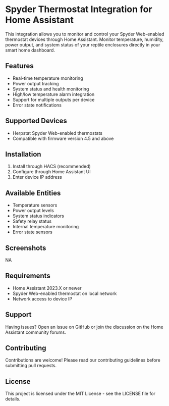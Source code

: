 # Spyder Thermostat Integration for Home Assistant

This integration allows you to monitor and control your Spyder Web-enabled thermostat devices through Home Assistant. Monitor temperature, humidity, power output, and system status of your reptile enclosures directly in your smart home dashboard.

## Features
- Real-time temperature monitoring
- Power output tracking
- System status and health monitoring
- High/low temperature alarm integration
- Support for multiple outputs per device
- Error state notifications

## Supported Devices
- Herpstat Spyder Web-enabled thermostats
- Compatible with firmware version 4.5 and above

## Installation
1. Install through HACS (recommended)
2. Configure through Home Assistant UI
3. Enter device IP address

## Available Entities
- Temperature sensors
- Power output levels
- System status indicators
- Safety relay status
- Internal temperature monitoring
- Error state sensors

## Screenshots
NA

## Requirements
- Home Assistant 2023.X or newer
- Spyder Web-enabled thermostat on local network
- Network access to device IP

## Support
Having issues? Open an issue on GitHub or join the discussion on the Home Assistant community forums.

## Contributing
Contributions are welcome! Please read our contributing guidelines before submitting pull requests.

## License
This project is licensed under the MIT License - see the LICENSE file for details.
